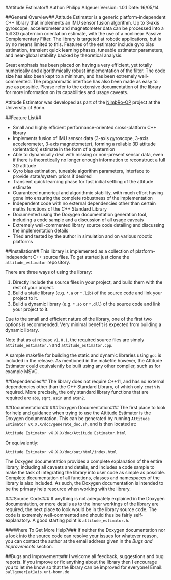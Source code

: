 #Attitude Estimator#
Author: Philipp Allgeuer
Version: 1.0.1
Date: 16/05/14

##General Overview##
Attitude Estimator is a generic platform-independent C++ library that implements an IMU sensor fusion algorithm. Up to 3-axis gyroscope, accelerometer and magnetometer data can be processed into a full 3D quaternion orientation estimate, with the use of a nonlinear Passive Complementary Filter. The library is targeted at robotic applications, but is by no means limited to this. Features of the estimator include gyro bias estimation, transient quick learning phases, tuneable estimator parameters, and near-global stability backed by theoretical analysis.

Great emphasis has been placed on having a very efficient, yet totally numerically and algorithmically robust implementation of the filter. The code size has also been kept to a minimum, and has been extremely well-commented. The programmatic interface has also been made as easy to use as possible. Please refer to the extensive documentation of the library for more information on its capabilities and usage caveats.

Attitude Estimator was developed as part of the [NimbRo-OP](http://www.nimbro.net/OP/) project at the University of Bonn.

##Feature List##
- Small and highly efficient performance-oriented cross-platform C++ library
- Implements fusion of IMU sensor data (3-axis gyroscope, 3-axis accelerometer, 3-axis magnetometer), forming a reliable 3D attitude (orientation) estimate in the form of a quaternion
- Able to dynamically deal with missing or non-present sensor data, even if there is theoretically no longer enough information to reconstruct a full 3D attitude
- Gyro bias estimation, tuneable algorithm parameters, interface to provide state/system priors if desired
- Transient quick learning phase for fast initial settling of the attitude estimate
- Guaranteed numerical and algorithmic stability, with much effort having gone into ensuring the complete robustness of the implementation
- Independent code with no external dependencies other than certain maths functions of the C++ Standard Library
- Documented using the Doxygen documentation generation tool, including a code sample and a discussion of all usage caveats
- Extremely well-commented library source code detailing and discussing the implementation details
- Tried and tested by the author in simulation and on various robotic platforms

##Installation##
This library is implemented as a collection of platform-independent C++ source files. To get started just clone the `attitude_estimator` repository.

There are three ways of using the library:
1) Directly include the source files in your project, and build them with the rest of your project.
2) Build a static library (e.g. `*.a` or `*.lib`) of the source code and link your project to it.
3) Build a dynamic library (e.g. `*.so` or `*.dll`) of the source code and link your project to it.

Due to the small and efficient nature of the library, one of the first two options is recommended. Very minimal benefit is expected from building a dynamic library.

Note that as at release `v1.0.1`, the required source files are simply `attitude_estimator.h` and `attitude_estimator.cpp`.

A sample makefile for building the static and dynamic libraries using `gcc` is included in the release. As mentioned in the makefile however, the Attitude Estimator could equivalently be built using any other compiler, such as for example MSVC.

##Dependencies##
The library does not require C++11, and has no external dependencies other than the C++ Standard Library, of which only `cmath` is required. More precisely, the only standard library functions that are required are `abs`, `sqrt`, `asin` and `atan2`.

##Documentation##
###Doxygen Documentation###
The first place to look for help and guidance when trying to use the Attitude Estimator is the Doxygen documentation. This can be generated by running `Attitude Estimator vX.X.X/doc/generate_doc.sh`, and is then located at:

`Attitude Estimator vX.X.X/doc/Attitude Estimator.html`

Or equivalently:

`Attitude Estimator vX.X.X/doc/out/html/index.html`

The Doxygen documentation provides a complete explanation of the entire library, including all caveats and details, and includes a code sample to make the task of integrating the library into user code as simple as possible. Complete documentation of all functions, classes and namespaces of the library is also included. As such, the Doxygen documentation is intended to be the primary help resource when working with the library.

###Source Code###
If anything is not adequately explained in the Doxygen documentation, or more details as to the inner workings of the library are required, the next place to look would be in the library source code. The code is extremely well-commented and should thus be fairly self-explanatory. A good starting point is `attitude_estimator.h`.

###Where To Get More Help?###
If neither the Doxygen documentation nor a look into the source code can resolve your issues for whatever reason, you can contact the author at the email address given in the *Bugs and Improvements* section.

##Bugs and Improvements##
I welcome all feedback, suggestions and bug reports. If you improve or fix anything about the library then I encourage you to let me know so that the library can be improved for everyone!
Email: `pallgeuer[at]ais.uni-bonn.de`

